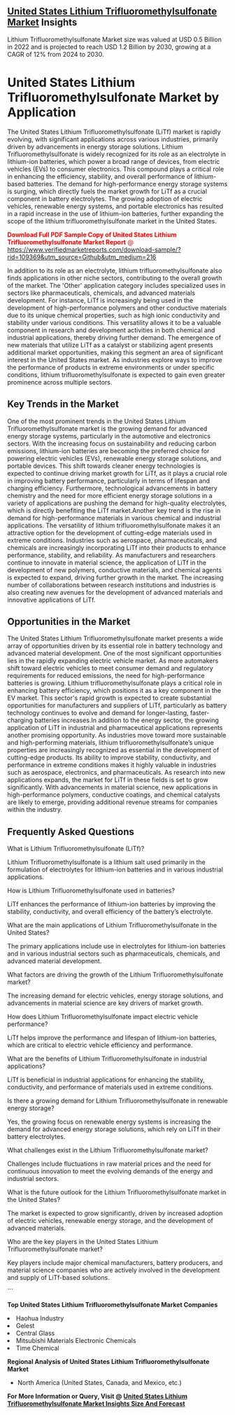 <h2><a href="https://www.verifiedmarketreports.com/download-sample/?rid=109369&amp;utm_source=Github&amp;utm_medium=216" target="_blank">United States Lithium Trifluoromethylsulfonate Market</a> Insights</h2><p>Lithium Trifluoromethylsulfonate Market size was valued at USD 0.5 Billion in 2022 and is projected to reach USD 1.2 Billion by 2030, growing at a CAGR of 12% from 2024 to 2030.</p><p><h1>United States Lithium Trifluoromethylsulfonate Market by Application</h1><p>The United States Lithium Trifluoromethylsulfonate (LiTf) market is rapidly evolving, with significant applications across various industries, primarily driven by advancements in energy storage solutions. Lithium Trifluoromethylsulfonate is widely recognized for its role as an electrolyte in lithium-ion batteries, which power a broad range of devices, from electric vehicles (EVs) to consumer electronics. This compound plays a critical role in enhancing the efficiency, stability, and overall performance of lithium-based batteries. The demand for high-performance energy storage systems is surging, which directly fuels the market growth for LiTf as a crucial component in battery electrolytes. The growing adoption of electric vehicles, renewable energy systems, and portable electronics has resulted in a rapid increase in the use of lithium-ion batteries, further expanding the scope of the lithium trifluoromethylsulfonate market in the United States. <p><span class=""><span style="color: #ff0000;"><strong>Download Full PDF Sample Copy of United States Lithium Trifluoromethylsulfonate Market Report</strong> @ </span><a href="https://www.verifiedmarketreports.com/download-sample/?rid=109369&amp;utm_source=Github&amp;utm_medium=216" target="_blank">https://www.verifiedmarketreports.com/download-sample/?rid=109369&amp;utm_source=Github&amp;utm_medium=216</a></span></p>In addition to its role as an electrolyte, lithium trifluoromethylsulfonate also finds applications in other niche sectors, contributing to the overall growth of the market. The 'Other' application category includes specialized uses in sectors like pharmaceuticals, chemicals, and advanced materials development. For instance, LiTf is increasingly being used in the development of high-performance polymers and other conductive materials due to its unique chemical properties, such as high ionic conductivity and stability under various conditions. This versatility allows it to be a valuable component in research and development activities in both chemical and industrial applications, thereby driving further demand. The emergence of new materials that utilize LiTf as a catalyst or stabilizing agent presents additional market opportunities, making this segment an area of significant interest in the United States market. As industries explore ways to improve the performance of products in extreme environments or under specific conditions, lithium trifluoromethylsulfonate is expected to gain even greater prominence across multiple sectors.</p><h2>Key Trends in the Market</h2><p>One of the most prominent trends in the United States Lithium Trifluoromethylsulfonate market is the growing demand for advanced energy storage systems, particularly in the automotive and electronics sectors. With the increasing focus on sustainability and reducing carbon emissions, lithium-ion batteries are becoming the preferred choice for powering electric vehicles (EVs), renewable energy storage solutions, and portable devices. This shift towards cleaner energy technologies is expected to continue driving market growth for LiTf, as it plays a crucial role in improving battery performance, particularly in terms of lifespan and charging efficiency. Furthermore, technological advancements in battery chemistry and the need for more efficient energy storage solutions in a variety of applications are pushing the demand for high-quality electrolytes, which is directly benefiting the LiTf market.Another key trend is the rise in demand for high-performance materials in various chemical and industrial applications. The versatility of lithium trifluoromethylsulfonate makes it an attractive option for the development of cutting-edge materials used in extreme conditions. Industries such as aerospace, pharmaceuticals, and chemicals are increasingly incorporating LiTf into their products to enhance performance, stability, and reliability. As manufacturers and researchers continue to innovate in material science, the application of LiTf in the development of new polymers, conductive materials, and chemical agents is expected to expand, driving further growth in the market. The increasing number of collaborations between research institutions and industries is also creating new avenues for the development of advanced materials and innovative applications of LiTf.</p><h2>Opportunities in the Market</h2><p>The United States Lithium Trifluoromethylsulfonate market presents a wide array of opportunities driven by its essential role in battery technology and advanced material development. One of the most significant opportunities lies in the rapidly expanding electric vehicle market. As more automakers shift toward electric vehicles to meet consumer demand and regulatory requirements for reduced emissions, the need for high-performance batteries is growing. Lithium trifluoromethylsulfonate plays a critical role in enhancing battery efficiency, which positions it as a key component in the EV market. This sector's rapid growth is expected to create substantial opportunities for manufacturers and suppliers of LiTf, particularly as battery technology continues to evolve and demand for longer-lasting, faster-charging batteries increases.In addition to the energy sector, the growing application of LiTf in industrial and pharmaceutical applications represents another promising opportunity. As industries move toward more sustainable and high-performing materials, lithium trifluoromethylsulfonate’s unique properties are increasingly recognized as essential in the development of cutting-edge products. Its ability to improve stability, conductivity, and performance in extreme conditions makes it highly valuable in industries such as aerospace, electronics, and pharmaceuticals. As research into new applications expands, the market for LiTf in these fields is set to grow significantly. With advancements in material science, new applications in high-performance polymers, conductive coatings, and chemical catalysts are likely to emerge, providing additional revenue streams for companies within the industry.</p><h2>Frequently Asked Questions</h2><p>What is Lithium Trifluoromethylsulfonate (LiTf)?</p><p>Lithium Trifluoromethylsulfonate is a lithium salt used primarily in the formulation of electrolytes for lithium-ion batteries and in various industrial applications.</p><p>How is Lithium Trifluoromethylsulfonate used in batteries?</p><p>LiTf enhances the performance of lithium-ion batteries by improving the stability, conductivity, and overall efficiency of the battery’s electrolyte.</p><p>What are the main applications of Lithium Trifluoromethylsulfonate in the United States?</p><p>The primary applications include use in electrolytes for lithium-ion batteries and in various industrial sectors such as pharmaceuticals, chemicals, and advanced material development.</p><p>What factors are driving the growth of the Lithium Trifluoromethylsulfonate market?</p><p>The increasing demand for electric vehicles, energy storage solutions, and advancements in material science are key drivers of market growth.</p><p>How does Lithium Trifluoromethylsulfonate impact electric vehicle performance?</p><p>LiTf helps improve the performance and lifespan of lithium-ion batteries, which are critical to electric vehicle efficiency and performance.</p><p>What are the benefits of Lithium Trifluoromethylsulfonate in industrial applications?</p><p>LiTf is beneficial in industrial applications for enhancing the stability, conductivity, and performance of materials used in extreme conditions.</p><p>Is there a growing demand for Lithium Trifluoromethylsulfonate in renewable energy storage?</p><p>Yes, the growing focus on renewable energy systems is increasing the demand for advanced energy storage solutions, which rely on LiTf in their battery electrolytes.</p><p>What challenges exist in the Lithium Trifluoromethylsulfonate market?</p><p>Challenges include fluctuations in raw material prices and the need for continuous innovation to meet the evolving demands of the energy and industrial sectors.</p><p>What is the future outlook for the Lithium Trifluoromethylsulfonate market in the United States?</p><p>The market is expected to grow significantly, driven by increased adoption of electric vehicles, renewable energy storage, and the development of advanced materials.</p><p>Who are the key players in the United States Lithium Trifluoromethylsulfonate market?</p><p>Key players include major chemical manufacturers, battery producers, and material science companies who are actively involved in the development and supply of LiTf-based solutions.</p>```</p><p><strong>Top United States Lithium Trifluoromethylsulfonate Market Companies</strong></p><div data-test-id=""><p><li>Haohua Industry</li><li> Gelest</li><li> Central Glass</li><li> Mitsubishi Materials Electronic Chemicals</li><li> Time Chemical</li></p><div><strong>Regional Analysis of&nbsp;United States Lithium Trifluoromethylsulfonate Market</strong></div><ul><li dir="ltr"><p dir="ltr">North America&nbsp;(United States, Canada, and Mexico, etc.)</p></li></ul><p><strong>For More Information or Query, Visit @&nbsp;</strong><strong><a href="https://www.verifiedmarketreports.com/product/global-lithium-trifluoromethylsulfonate-market-2019-by-manufacturers-regions-type-and-application-forecast-to-2024/?utm_source=Github&amp;utm_medium=216" target="_blank">United States Lithium Trifluoromethylsulfonate Market Insights Size And Forecast</a></strong></p></div>
